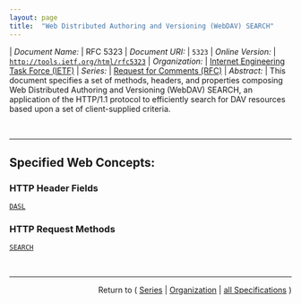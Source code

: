 ```yaml
---
layout: page
title:  "Web Distributed Authoring and Versioning (WebDAV) SEARCH"
---
```


| *Document Name:* | RFC 5323
| *Document URI:* | `5323`
| *Online Version:* | [`http://tools.ietf.org/html/rfc5323`](http://tools.ietf.org/html/rfc5323)
| *Organization:* | [Internet Engineering Task Force (IETF)](..  "List of specification series by this organization")
| *Series:* | [Request for Comments (RFC)](.  "List of specifications in this series")
| *Abstract:* | This document specifies a set of methods, headers, and properties composing Web Distributed Authoring and Versioning (WebDAV) SEARCH, an application of the HTTP/1.1 protocol to efficiently search for DAV resources based upon a set of client-supplied criteria.

<br/>
<hr/>

## Specified Web Concepts:

### HTTP Header Fields

[`DASL`](/concepts/http-header/DASL "The DASL response header indicates server support for query grammars in the OPTIONS method. The value is a list of URIs that indicate the types of supported grammars. Note that although the URIs can be used to identify each supported search grammar, there is not necessarily a direct relationship between the URI and the XML element name that can be used in XML based SEARCH requests (the element name itself is identified by its namespace name (a URI reference) and the element's local name).")

### HTTP Request Methods

[`SEARCH`](/concepts/http-method/SEARCH "The client invokes the SEARCH method to initiate a server-side search. The body of the request defines the query. The server MUST emit an entity matching the WebDAV multistatus format.")



<br/>
<hr/>

<p style="text-align: right">Return to ( <a href="./">Series</a> | <a href="../">Organization</a> | <a href="../../">all Specifications</a> )</p>